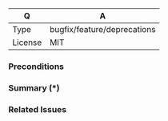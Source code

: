 <!--
    Pull request template.
    Please, try to add a lot of information to us:
     - Summary of the pull request;
     - Related issues;
    Required fields are marked with (*).
-->

## <!-- Pull Request Title -->

| Q             | A                                                           |
|---------------|-------------------------------------------------------------|
| Type          | bugfix/feature/deprecations <!-- choose one -->             |
| License       | MIT                                                         |

### Preconditions
<!-- Some preconditions (not required). -->

### Summary (*)
<!-- Summary of the pull request. -->

### Related Issues
<!-- Related issues and/or pull requests. -->
